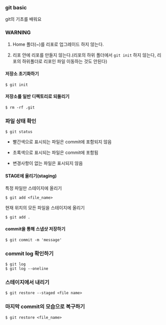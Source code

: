 ### git basic

git의 기초를 배워요



### WARNING

1. Home 폴더(~)를 리포로 업그레이드 하지 않는다.

2.  리포 안에 리포를 만들지 않는다.(리포의 하위 폴더에서 `git init`  하지 않는다, 리포의 하위폴더로 리포인 파일 이동하는 것도 안된다)

   

#### 저장소 초기화하기

```$ git init
$ git init
```



#### 저장소를 일반 디렉토리로 되돌리기

```
$ rm -rf .git
```



### 파일 상태 확인

```
$ git status
```

- 빨간색으로 표시되는 파일은 commit에 포함되지 않음

- 초록색으로 표시되는 파일은 commit에 포함됨
- 변경사항이 없는 파일은 표시되지 않음

#### STAGE에 올리기(staging)

특정 파일만 스테이지에 올리기

```
$ git add <file_name>
```

현재 위치의 모든 파일을 스테이지에 올리기

```
$ git add .
```



#### commit을 통해 스냅샷 저장하기

```
$ git commit -m 'message'
```



### commit log 확인하기

```
$ git log
$ git log --oneline
```



### 스테이지에서 내리기

``` 
$ git restore --staged <file name>
```



### 마지막 commit의 모습으로 복구하기

``` 
$ git restore <file_name>
```

